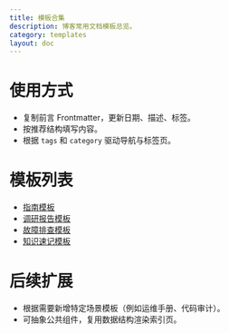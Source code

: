 ```yaml
---
title: 模板合集
description: 博客常用文档模板总览。
category: templates
layout: doc
---
```


# 使用方式
- 复制前言 Frontmatter，更新日期、描述、标签。
- 按推荐结构填写内容。
- 根据 `tags` 和 `category` 驱动导航与标签页。

# 模板列表
- [指南模板](/posts/templates/guide)
- [调研报告模板](/posts/templates/research)
- [故障排查模板](/posts/templates/troubleshooting)
- [知识速记模板](/posts/templates/note)

# 后续扩展
- 根据需要新增特定场景模板（例如运维手册、代码审计）。
- 可抽象公共组件，复用数据结构渲染索引页。
